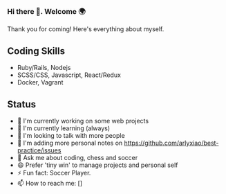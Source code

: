### Hi there 👋. Welcome 🌍

Thank you for coming! Here's everything about myself.

## Coding Skills
* Ruby/Rails, Nodejs
* SCSS/CSS, Javascript, React/Redux
* Docker, Vagrant


## Status
- 🔭 I'm currently working on some web projects
- 🌱 I'm currently learning (always)
- 👯 I'm looking to talk with more people
- 🤔 I'm adding more personal notes on https://github.com/arlyxiao/best-practice/issues
- 💬 Ask me about coding, chess and soccer
- 😄 Prefer 'tiny win' to manage projects and personal self
- ⚡ Fun fact: Soccer Player.
- 📫 How to reach me: []

